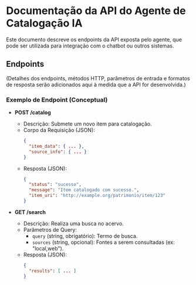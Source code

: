 # Documentação da API do Agente de Catalogação IA

Este documento descreve os endpoints da API exposta pelo agente, que pode ser utilizada para integração com o chatbot ou outros sistemas.

## Endpoints

(Detalhes dos endpoints, métodos HTTP, parâmetros de entrada e formatos de resposta serão adicionados aqui à medida que a API for desenvolvida.)

### Exemplo de Endpoint (Conceptual)

*   **POST /catalog**
    *   Descrição: Submete um novo item para catalogação.
    *   Corpo da Requisição (JSON):
        ```json
        {
          "item_data": { ... },
          "source_info": { ... }
        }
        ```
    *   Resposta (JSON):
        ```json
        {
          "status": "sucesso",
          "message": "Item catalogado com sucesso.",
          "item_uri": "http://example.org/patrimonio/item/123"
        }
        ```

*   **GET /search**
    *   Descrição: Realiza uma busca no acervo.
    *   Parâmetros de Query:
        *   `query` (string, obrigatório): Termo de busca.
        *   `sources` (string, opcional): Fontes a serem consultadas (ex: "local,web").
    *   Resposta (JSON):
        ```json
        {
          "results": [ ... ]
        }
        ```

